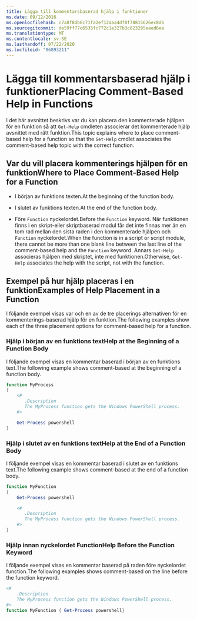 ```yaml
---
title: Lägga till kommentarsbaserad hjälp i funktioner
ms.date: 09/12/2016
ms.openlocfilehash: c7a8f8db6c71fa2ef12aaa4df0f78815626ec8d6
ms.sourcegitcommit: de59ff77c6535fc772c1e327b3c823295eaed6ea
ms.translationtype: MT
ms.contentlocale: sv-SE
ms.lasthandoff: 07/22/2020
ms.locfileid: "86893211"
---
```

# <a name="placing-comment-based-help-in-functions"></a><span data-ttu-id="84166-102">Lägga till kommentarsbaserad hjälp i funktioner</span><span class="sxs-lookup"><span data-stu-id="84166-102">Placing Comment-Based Help in Functions</span></span>

<span data-ttu-id="84166-103">I det här avsnittet beskrivs var du kan placera den kommenterade hjälpen för en funktion så att `Get-Help` cmdleten associerar det kommenterade hjälp avsnittet med rätt funktion.</span><span class="sxs-lookup"><span data-stu-id="84166-103">This topic explains where to place comment-based help for a function so that the `Get-Help` cmdlet associates the comment-based help topic with the correct function.</span></span>

## <a name="where-to-place-comment-based-help-for-a-function"></a><span data-ttu-id="84166-104">Var du vill placera kommenterings hjälpen för en funktion</span><span class="sxs-lookup"><span data-stu-id="84166-104">Where to Place Comment-Based Help for a Function</span></span>

- <span data-ttu-id="84166-105">I början av funktions texten.</span><span class="sxs-lookup"><span data-stu-id="84166-105">At the beginning of the function body.</span></span>

- <span data-ttu-id="84166-106">I slutet av funktions texten.</span><span class="sxs-lookup"><span data-stu-id="84166-106">At the end of the function body.</span></span>

- <span data-ttu-id="84166-107">Före `Function` nyckelordet.</span><span class="sxs-lookup"><span data-stu-id="84166-107">Before the `Function` keyword.</span></span> <span data-ttu-id="84166-108">När funktionen finns i en skript-eller skriptbaserad modul får det inte finnas mer än en tom rad mellan den sista raden i den kommenterade hjälpen och `Function` nyckelordet.</span><span class="sxs-lookup"><span data-stu-id="84166-108">When the function is in a script or script module, there cannot be more than one blank line between the last line of the comment-based help and the `Function` keyword.</span></span> <span data-ttu-id="84166-109">Annars `Get-Help` associeras hjälpen med skriptet, inte med funktionen.</span><span class="sxs-lookup"><span data-stu-id="84166-109">Otherwise, `Get-Help` associates the help with the script, not with the function.</span></span>

## <a name="examples-of-help-placement-in-a-function"></a><span data-ttu-id="84166-110">Exempel på hur hjälp placeras i en funktion</span><span class="sxs-lookup"><span data-stu-id="84166-110">Examples of Help Placement in a Function</span></span>

<span data-ttu-id="84166-111">I följande exempel visas var och en av de tre placerings alternativen för en kommenterings-baserad hjälp för en funktion.</span><span class="sxs-lookup"><span data-stu-id="84166-111">The following examples show each of the three placement options for comment-based help for a function.</span></span>

### <a name="help-at-the-beginning-of-a-function-body"></a><span data-ttu-id="84166-112">Hjälp i början av en funktions text</span><span class="sxs-lookup"><span data-stu-id="84166-112">Help at the Beginning of a Function Body</span></span>

<span data-ttu-id="84166-113">I följande exempel visas en kommentar baserad i början av en funktions text.</span><span class="sxs-lookup"><span data-stu-id="84166-113">The following example shows comment-based at the beginning of a function body.</span></span>

```powershell
function MyProcess
{
    <#
       .Description
       The MyProcess function gets the Windows PowerShell process.
    #>

    Get-Process powershell
}
```

### <a name="help-at-the-end-of-a-function-body"></a><span data-ttu-id="84166-114">Hjälp i slutet av en funktions text</span><span class="sxs-lookup"><span data-stu-id="84166-114">Help at the End of a Function Body</span></span>

 <span data-ttu-id="84166-115">I följande exempel visas en kommentar baserad i slutet av en funktions text.</span><span class="sxs-lookup"><span data-stu-id="84166-115">The following example shows comment-based at the end of a function body.</span></span>

```powershell
function MyFunction
{
    Get-Process powershell

    <#
       .Description
       The MyProcess function gets the Windows PowerShell process.
    #>
}
```

### <a name="help-before-the-function-keyword"></a><span data-ttu-id="84166-116">Hjälp innan nyckelordet Function</span><span class="sxs-lookup"><span data-stu-id="84166-116">Help Before the Function Keyword</span></span>

 <span data-ttu-id="84166-117">I följande exempel visas en kommentar baserad på raden före nyckelordet function.</span><span class="sxs-lookup"><span data-stu-id="84166-117">The following examples shows comment-based on the line before the function keyword.</span></span>

```powershell
<#
    .Description
    The MyProcess function gets the Windows PowerShell process.
#>
function MyFunction { Get-Process powershell}
```
